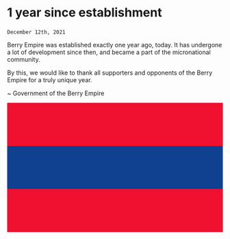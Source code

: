 # 1 year since establishment
<code>December 12th, 2021</code>

Berry Empire was established exactly one year ago, today.
It has undergone a lot of development since then, and became a part of the micronational community.

By this, we would like to thank all supporters and opponents of the Berry Empire for a truly unique year.

~ Government of the Berry Empire

<img src="/images/flag.png"/>
